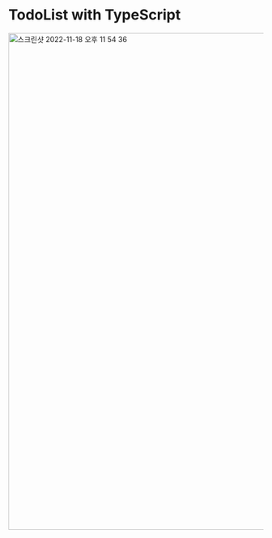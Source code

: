 # TodoList with TypeScript

<img width="981" alt="스크린샷 2022-11-18 오후 11 54 36" src="https://user-images.githubusercontent.com/109053875/202733444-1662942c-6170-4e0b-9af0-f6501968d19d.png">
